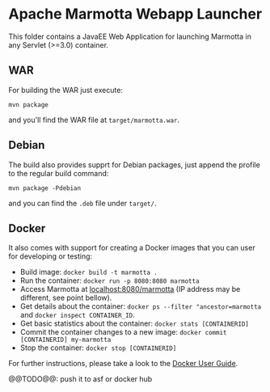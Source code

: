 # Apache Marmotta Webapp Launcher

This folder contains a JavaEE Web Application for launching Marmotta in any Servlet (>=3.0) container.

## WAR

For building the WAR just execute:

    mvn package

and you'll find the WAR file at `target/marmotta.war`.

## Debian

The build also provides supprt for Debian packages, just append the profile to the regular build command:

    mvn package -Pdebian

and you can find the `.deb` file under `target/`.

## Docker

It also comes with support for creating a Docker images that you can user for developing or testing:

* Build image: `docker build -t marmotta .`
* Run the container: `docker run -p 8080:8080 marmotta`
* Access Marmotta at [localhost:8080/marmotta](http://localhost:8080/marmotta) (IP address may be different, 
  see point bellow).
* Get details about the container: `docker ps --filter "ancestor=marmotta` and `docker inspect CONTAINER_ID`.
* Get basic statistics about the container: `docker stats [CONTAINERID] `
* Commit the container changes to a new image: `docker commit [CONTAINERID] my-marmotta`
* Stop the container: `docker stop [CONTAINERID]`

For further instructions, please take a look to the [Docker User Guide](https://docs.docker.com/userguide/).

@@TODO@@: push it to asf or docker hub

